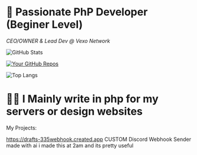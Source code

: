 # 🐘 Passionate PhP Developer (Beginer Level)

*CEO/OWNER & Lead Dev @ Vexo Network*

![GitHub Stats](https://github-readme-stats.vercel.app/api?username=phrqndydevs&show_icons=true)

[![Your GitHub Repos](https://github-readme-stats.vercel.app/api?username=yourusername&show_icons=true&theme=dark)](https://github.com/phrqndydevs?tab=repositories)

![Top Langs](https://github-readme-stats.vercel.app/api/top-langs/?username=phrqndydevs&layout=compact)

# 🧑‍💻 I Mainly write in php for my servers or design websites


My Projects:

https://drafts-335webhook.created.app
CUSTOM Discord Webhook Sender made with ai 
i made this at 2am and its pretty useful 
